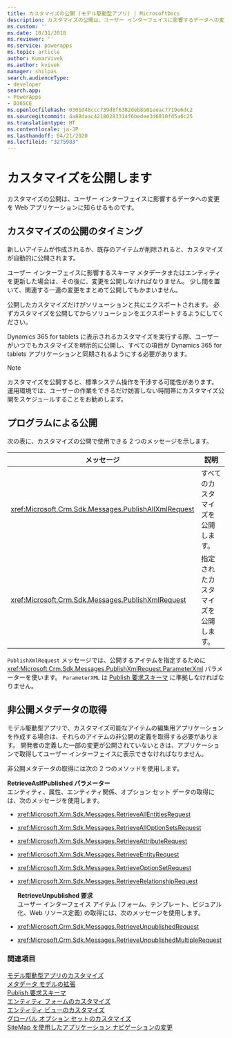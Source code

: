 ```yaml
---
title: カスタマイズの公開 (モデル駆動型アプリ) | MicrosoftDocs
description: カスタマイズの公開は、ユーザー インターフェイスに影響するデータへの変更を Web アプリケーションに知らせるものです。
ms.custom: ''
ms.date: 10/31/2018
ms.reviewer: ''
ms.service: powerapps
ms.topic: article
author: KumarVivek
ms.author: kvivek
manager: shilpas
search.audienceType:
- developer
search.app:
- PowerApps
- D365CE
ms.openlocfilehash: 0301d48ccc739d8f6382deb8b01eeac7719e6dc2
ms.sourcegitcommit: 4a88daac42180283314f6bedee3d6810fd5a6c25
ms.translationtype: HT
ms.contentlocale: ja-JP
ms.lasthandoff: 04/21/2020
ms.locfileid: "3275983"
---
```

# <a name="publish-customizations"></a>カスタマイズを公開します

<!-- https://docs.microsoft.com/dynamics365/customer-engagement/developer/customize-dev/publish-customizations -->

カスタマイズの公開は、ユーザー インターフェイスに影響するデータへの変更を Web アプリケーションに知らせるものです。  
  
<a name="BKMK_WhenToPublishCustomizations"></a>   
## <a name="when-to-publish-customizations"></a>カスタマイズの公開のタイミング  
 新しいアイテムが作成されるか、既存のアイテムが削除されると、カスタマイズが自動的に公開されます。  
  
 ユーザー インターフェイスに影響するスキーマ メタデータまたはエンティティを更新した場合は、その後に、変更を公開しなければなりません。 少し間を置いて、関連する一連の変更をまとめて公開してもかまいません。  
  
 公開したカスタマイズだけがソリューションと共にエクスポートされます。 必ずカスタマイズを公開してからソリューションをエクスポートするようにしてください。  
  
 Dynamics 365 for tablets に表示されるカスタマイズを実行する際、ユーザーがいつでもカスタマイズを明示的に公開し、すべての項目が Dynamics 365 for tablets アプリケーションと同期されるようにする必要があります。  
  
> [!NOTE]
>  カスタマイズを公開すると、標準システム操作を干渉する可能性があります。 運用環境では、ユーザーの作業をできるだけ妨害しない時間帯にカスタマイズ公開をスケジュールすることをお勧めします。  
  
## <a name="publishing-programmatically"></a>プログラムによる公開  
 次の表に、カスタマイズの公開で使用できる 2 つのメッセージを示します。  
  
|メッセージ|説明|  
|-------------|-----------------|  
|<xref:Microsoft.Crm.Sdk.Messages.PublishAllXmlRequest>|すべてのカスタマイズを公開します。|  
|<xref:Microsoft.Crm.Sdk.Messages.PublishXmlRequest>|指定されたカスタマイズを公開します。|  
  
 `PublishXmlRequest` メッセージでは、公開するアイテムを指定するために <xref:Microsoft.Crm.Sdk.Messages.PublishXmlRequest.ParameterXml> パラメーターを使います。 `ParameterXML` は [Publish 要求スキーマ](publish-request-schema.md) に準拠しなければなりません。  
  
<a name="BKMK_RetrieveUnpublishedMetadata"></a>   
## <a name="retrieving-unpublished-metadata"></a>非公開メタデータの取得  
 モデル駆動型アプリで、カスタマイズ可能なアイテムの編集用アプリケーションを作成する場合は、それらのアイテムの非公開の定義を取得する必要があります。 開発者の定義した一部の変更が公開されていないときは、アプリケーションで取得してユーザー インターフェイスに表示できなければなりません。 
  
 非公開メタデータの取得には次の 2 つのメソッドを使用します。  
  
 **RetrieveAsIfPublished パラメーター**  
 エンティティ、属性、エンティティ関係、オプション セット データの取得には、次のメッセージを使用します。  
  
- <xref:Microsoft.Xrm.Sdk.Messages.RetrieveAllEntitiesRequest>  
  
- <xref:Microsoft.Xrm.Sdk.Messages.RetrieveAllOptionSetsRequest>  
  
- <xref:Microsoft.Xrm.Sdk.Messages.RetrieveAttributeRequest>  
  
- <xref:Microsoft.Xrm.Sdk.Messages.RetrieveEntityRequest>  
  
- <xref:Microsoft.Xrm.Sdk.Messages.RetrieveOptionSetRequest>  
  
- <xref:Microsoft.Xrm.Sdk.Messages.RetrieveRelationshipRequest>  
  
  **RetrieveUnpublished 要求**  
  ユーザー インターフェイス アイテム (フォーム、テンプレート、ビジュアル化、Web リソース定義) の取得には、次のメッセージを使用します。  
  
- <xref:Microsoft.Crm.Sdk.Messages.RetrieveUnpublishedRequest>  
  
- <xref:Microsoft.Crm.Sdk.Messages.RetrieveUnpublishedMultipleRequest>  
  
### <a name="see-also"></a>関連項目  

 [モデル駆動型アプリのカスタマイズ](/dynamics365/customer-engagement/developer/customize-dev/customize-applications)<br/>
 [メタデータ モデルの拡張](/dynamics365/customer-engagement/developer/org-service/use-organization-service-metadata)<br/>
 [Publish 要求スキーマ](publish-request-schema.md)<br/>
 [エンティティ フォームのカスタマイズ](customize-entity-forms.md)<br/>
 [エンティティ ビューのカスタマイズ](customize-entity-views.md)<br/>
 [グローバル オプション セットのカスタマイズ](/dynamics365/customer-engagement/developer/org-service/customize-global-option-sets)<br/>
 [SiteMap を使用したアプリケーション ナビゲーションの変更](/dynamics365/customer-engagement/developer/customize-dev/change-application-navigation-using-sitemap)

